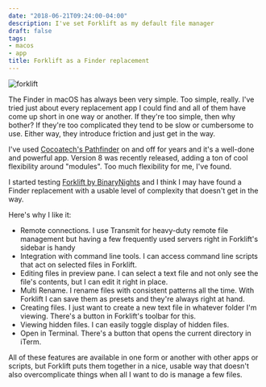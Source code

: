 ```yaml
---
date: "2018-06-21T09:24:00-04:00"
description: I've set Forklift as my default file manager
draft: false
tags:
- macos
- app
title: Forklift as a Finder replacement
---
```


<img src="/img/2018/2018-06-21-forklift.png" alt="forklift" />

The Finder in macOS has always been very simple. Too simple, really. I've tried
just about every replacement app I could find and all of them have come up short
in one way or another. If they're too simple, then why bother? If they're too
complicated they tend to be slow or cumbersome to use. Either way, they introduce
friction and just get in the way.

I've used [Cocoatech's Pathfinder](https://cocoatech.com) on and off for years
and it's a well-done and powerful app. Version 8 was recently released, adding a
ton of cool flexibility around "modules". Too much flexibility for me, I've found.

I started testing [Forklift by BinaryNights](https://binarynights.com) and I
think I may have found a Finder replacement with a usable level of complexity
that doesn't get in the way.

Here's why I like it:

- Remote connections. I use Transmit for heavy-duty remote file management but
  having a few frequently used servers right in Forklift's sidebar is handy
- Integration with command line tools. I can access command line scripts that
  act on selected files in Forklift. 
- Editing files in preview pane. I can select a text file and not only see the
  file's contents, but I can edit it right in place.
- Multi Rename. I rename files with consistent patterns all the time. With
  Forklift I can save them as presets and they're always right at hand.
- Creating files. I just want to create a new text file in whatever folder I'm
  viewing. There's a button in Forklift's toolbar for this.
- Viewing hidden files. I can easily toggle display of hidden files.
- Open in Terminal. There's a button that opens the current directory in iTerm.

All of these features are available in one form or another with other apps or
scripts, but Forklift puts them together in a nice, usable way that doesn't also
overcomplicate things when all I want to do is manage a few files.


  
